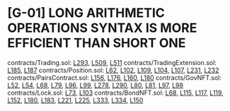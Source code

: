 # [G-01] LONG ARITHMETIC OPERATIONS SYNTAX IS MORE EFFICIENT THAN SHORT ONE

contracts/Trading.sol: [L293](https://github.com/code-423n4/2022-12-tigris/blob/main/contracts/Trading.sol#L293), [L509](https://github.com/code-423n4/2022-12-tigris/blob/main/contracts/Trading.sol#L509), [L511](https://github.com/code-423n4/2022-12-tigris/blob/main/contracts/Trading.sol#L511)
contracts/TradingExtension.sol: [L185](https://github.com/code-423n4/2022-12-tigris/blob/main/contracts/TradingExtension.sol#L185), [L187](https://github.com/code-423n4/2022-12-tigris/blob/main/contracts/TradingExtension.sol#L187)
contracts/Position.sol: [L62](https://github.com/code-423n4/2022-12-tigris/blob/main/contracts/Position.sol#L62), [L102](https://github.com/code-423n4/2022-12-tigris/blob/main/contracts/Position.sol#L102), [L109](https://github.com/code-423n4/2022-12-tigris/blob/main/contracts/Position.sol#L109), [L104](https://github.com/code-423n4/2022-12-tigris/blob/main/contracts/Position.sol#L104), [L107](https://github.com/code-423n4/2022-12-tigris/blob/main/contracts/Position.sol#L107), [L231](https://github.com/code-423n4/2022-12-tigris/blob/main/contracts/Position.sol#L231), [L232](https://github.com/code-423n4/2022-12-tigris/blob/main/contracts/Position.sol#L232)
contracts/PairsContract.sol: [L156](https://github.com/code-423n4/2022-12-tigris/blob/main/contracts/PairsContract.sol#L156), [L176](https://github.com/code-423n4/2022-12-tigris/blob/main/contracts/PairsContract.sol#L176), [L160](https://github.com/code-423n4/2022-12-tigris/blob/main/contracts/PairsContract.sol#L160), [L180](https://github.com/code-423n4/2022-12-tigris/blob/main/contracts/PairsContract.sol#L180)
contracts/GovNFT.sol: [L52](https://github.com/code-423n4/2022-12-tigris/blob/main/contracts/GovNFT.sol#L52), [L54](https://github.com/code-423n4/2022-12-tigris/blob/main/contracts/GovNFT.sol#L54), [L68](https://github.com/code-423n4/2022-12-tigris/blob/main/contracts/GovNFT.sol#L68), [L79](https://github.com/code-423n4/2022-12-tigris/blob/main/contracts/GovNFT.sol#L79), [L96](https://github.com/code-423n4/2022-12-tigris/blob/main/contracts/GovNFT.sol#L96), [L99](https://github.com/code-423n4/2022-12-tigris/blob/main/contracts/GovNFT.sol#L99), [L278](https://github.com/code-423n4/2022-12-tigris/blob/main/contracts/GovNFT.sol#L278), [L290](https://github.com/code-423n4/2022-12-tigris/blob/main/contracts/GovNFT.sol#L290), [L80](https://github.com/code-423n4/2022-12-tigris/blob/main/contracts/GovNFT.sol#L80), [L81](https://github.com/code-423n4/2022-12-tigris/blob/main/contracts/GovNFT.sol#L81), [L97](https://github.com/code-423n4/2022-12-tigris/blob/main/contracts/GovNFT.sol#L97), [L98](https://github.com/code-423n4/2022-12-tigris/blob/main/contracts/GovNFT.sol#L98)
contracts/Lock.sol: [L73](https://github.com/code-423n4/2022-12-tigris/blob/main/contracts/Lock.sol#L73), [L103](https://github.com/code-423n4/2022-12-tigris/blob/main/contracts/Lock.sol#L103)
contracts/BondNFT.sol: [L68](https://github.com/code-423n4/2022-12-tigris/blob/main/contracts/BondNFT.sol#L68), [L115](https://github.com/code-423n4/2022-12-tigris/blob/main/contracts/BondNFT.sol#L115), [L117](https://github.com/code-423n4/2022-12-tigris/blob/main/contracts/BondNFT.sol#L117), [L119](https://github.com/code-423n4/2022-12-tigris/blob/main/contracts/BondNFT.sol#L119), [L152](https://github.com/code-423n4/2022-12-tigris/blob/main/contracts/BondNFT.sol#L152), [L180](https://github.com/code-423n4/2022-12-tigris/blob/main/contracts/BondNFT.sol#L180), [L183](https://github.com/code-423n4/2022-12-tigris/blob/main/contracts/BondNFT.sol#L183), [L221](https://github.com/code-423n4/2022-12-tigris/blob/main/contracts/BondNFT.sol#L221), [L225](https://github.com/code-423n4/2022-12-tigris/blob/main/contracts/BondNFT.sol#L225), [L333](https://github.com/code-423n4/2022-12-tigris/blob/main/contracts/BondNFT.sol#L333), [L334](https://github.com/code-423n4/2022-12-tigris/blob/main/contracts/BondNFT.sol#L334), [L150](https://github.com/code-423n4/2022-12-tigris/blob/main/contracts/BondNFT.sol#L150)